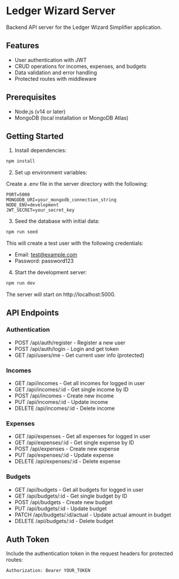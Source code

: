 # Ledger Wizard Server

Backend API server for the Ledger Wizard Simplifier application.

## Features

- User authentication with JWT
- CRUD operations for incomes, expenses, and budgets
- Data validation and error handling
- Protected routes with middleware

## Prerequisites

- Node.js (v14 or later)
- MongoDB (local installation or MongoDB Atlas)

## Getting Started

1. Install dependencies:

```bash
npm install
```

2. Set up environment variables:

Create a .env file in the server directory with the following:

```
PORT=5000
MONGODB_URI=your_mongodb_connection_string
NODE_ENV=development
JWT_SECRET=your_secret_key
```

3. Seed the database with initial data:

```bash
npm run seed
```

This will create a test user with the following credentials:
- Email: test@example.com
- Password: password123

4. Start the development server:

```bash
npm run dev
```

The server will start on http://localhost:5000.

## API Endpoints

### Authentication

- POST /api/auth/register - Register a new user
- POST /api/auth/login - Login and get token
- GET /api/users/me - Get current user info (protected)

### Incomes

- GET /api/incomes - Get all incomes for logged in user
- GET /api/incomes/:id - Get single income by ID
- POST /api/incomes - Create new income
- PUT /api/incomes/:id - Update income
- DELETE /api/incomes/:id - Delete income

### Expenses

- GET /api/expenses - Get all expenses for logged in user
- GET /api/expenses/:id - Get single expense by ID
- POST /api/expenses - Create new expense
- PUT /api/expenses/:id - Update expense
- DELETE /api/expenses/:id - Delete expense

### Budgets

- GET /api/budgets - Get all budgets for logged in user
- GET /api/budgets/:id - Get single budget by ID
- POST /api/budgets - Create new budget
- PUT /api/budgets/:id - Update budget
- PATCH /api/budgets/:id/actual - Update actual amount in budget
- DELETE /api/budgets/:id - Delete budget

## Auth Token

Include the authentication token in the request headers for protected routes:

```
Authorization: Bearer YOUR_TOKEN
``` 